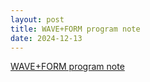 ```yaml
---
layout: post
title: WAVE+FORM program note
date: 2024-12-13
---
```


<object data="/pdf/2024-12-13.IAP.499.Program_Note.pdf" width="640" height="800" type='application/pdf'></object>

<a href="/pdf/2024-12-13.IAP.499.Program_Note.pdf”.pdf" target="_blank">WAVE+FORM program note</a>
